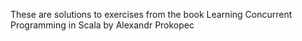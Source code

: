 These are solutions to exercises from the book Learning Concurrent Programming in Scala by Alexandr Prokopec 
